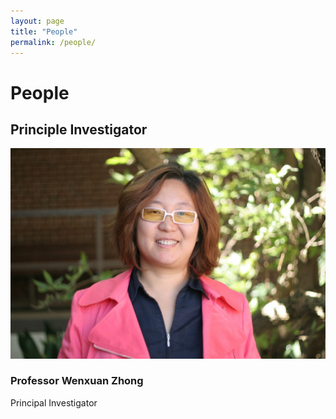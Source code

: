 ```yaml
---
layout: page
title: "People"
permalink: /people/
---
```


# People
## Principle Investigator

<div class="team-member">
    <img src="/assets/Wenxuan_Zhong.jpeg" alt="Wenxuan Zhong">
    <div class="description">
        <h3>Professor Wenxuan Zhong</h3>
        <p>Principal Investigator</p>
        <!-- More description if necessary -->
    </div>
</div>
